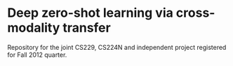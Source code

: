 Deep zero-shot learning via cross-modality transfer
===================================================

Repository for the joint CS229, CS224N and independent project registered for Fall 2012 quarter.